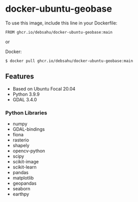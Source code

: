 # docker-ubuntu-geobase

To use this image, include this line in your Dockerfile:

```
FROM ghcr.io/debsahu/docker-ubuntu-geobase:main
```

or

Docker:

```
$ docker pull ghcr.io/debsahu/docker-ubuntu-geobase:main
```

## Features

- Based on Ubuntu Focal 20.04
- Python 3.9.9
- GDAL 3.4.0

### Python Libraries

- numpy
- GDAL-bindings
- fiona
- rasterio
- shapely
- opencv-python
- scipy
- scikit-image
- scikit-learn
- pandas
- matplotlib
- geopandas
- seaborn
- earthpy
